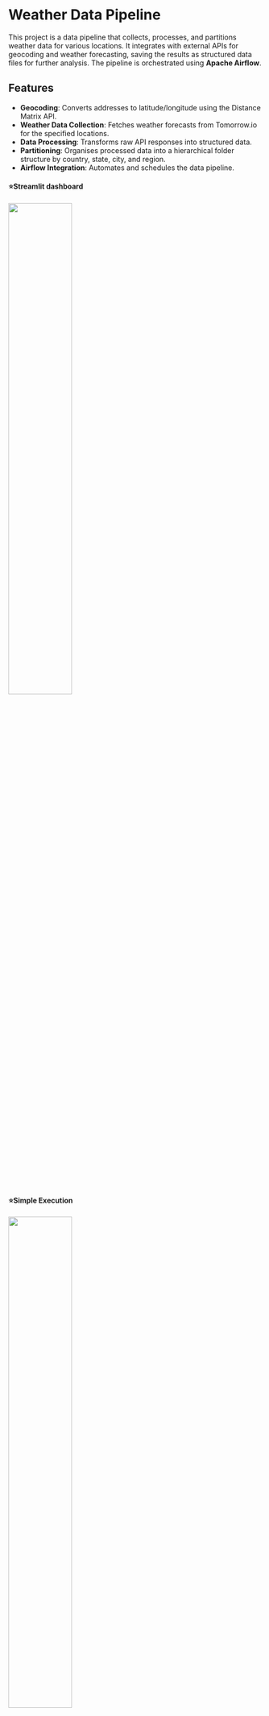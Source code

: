# Weather Data Pipeline

This project is a data pipeline that collects, processes, and partitions weather data for various locations. It integrates with external APIs for geocoding and weather forecasting, saving the results as structured data files for further analysis. The pipeline is orchestrated using **Apache Airflow**.

## Features
- **Geocoding**: Converts addresses to latitude/longitude using the Distance Matrix API.  
- **Weather Data Collection**: Fetches weather forecasts from Tomorrow.io for the specified locations.  
- **Data Processing**: Transforms raw API responses into structured data.  
- **Partitioning**: Organises processed data into a hierarchical folder structure by country, state, city, and region.  
- **Airflow Integration**: Automates and schedules the data pipeline.  

#### ⭐Streamlit dashboard 
<img src="https://github.com/user-attachments/assets/cece0e1a-6a1d-4318-a1d1-12a87c8f9517" width="50%" height="50%"/>

#### ⭐Simple Execution
<img src="https://github.com/user-attachments/assets/719cbada-1282-4f55-9ac3-dee5cd226a11" width="50%" height="50%"/>


## Prerequisites
Before running the project, ensure you have the following installed:
- Python 3.x  
- Apache Airflow  
- `requests`, `pandas`,streamlit, apache-airflow, `pyarrow` or `fastparquet` 

## Installation
1. Clone the repository:
    ```sh
    git clone https://github.com/yourusername/weather-data-pipeline.git
    cd weather-data-pipeline
    ```
2. Install dependencies:
    ```sh
    pip install .
    ```

3. Configure Airflow.

## Project Structure
```
aiflow_application/
  ├── dags/
  │   ├── weather_app_dag.py      # Airflow DAG for orchestrating the data pipeline
  │   └── data_weather_app/
  │       ├── raw_data/           # Raw JSON data from the APIs
  │       ├── processed_data/     # Processed data in Parquet format
  │       └── partitioned_data/   # Partitioned data by location
  │           └── Brazil/
  │               └── São Paulo/
  │                   └── São Paulo/
  │                       └── Mooca/
  │                           └── a921077759c534251fb9938e3f24e159bea540048dee7494a71902a9335587af.parquet
  └── README.md                   # Project documentation
```

## How to Run
1. After installing airflow, set AIRFLOW_HOME to **airflow_application** path. ```export AIRFLOW_HOME=~/airflow```
2. Initialize airflow with ```airflow webserver```.
3. Ensure you have valid API keys for both the Distance Matrix API and Tomorrow.io. Assign them to `dis_matrix_api` and `tomorrow_api` respectively. (The api keys presented on code documentation will expire soon)
4. Run Airflow and trigger the DAG

   **or ...**
   
5. Run **aiflow_application/dags/weather_application.py**

The pipeline will:
- Collect data for the specified locations.
- Process and clean the data.
- Partition the data into a location-based folder structure.

## Functions Overview
- **`collect_data(location_input: str)`**: Collects weather data for a given location.  
- **`process_data()`**: Processes raw data, validates the schema, and saves it in Parquet format.  
- **`data_partitioning()`**: Partitions processed data into a folder hierarchy based on location.  

## Example
```
Default Locations: Vila Prudente São Paulo, Mooca São Paulo, Vila Clementino São Paulo, Ipiranga São Paulo, Tamanduateí São Paulo
```

Running the DAG will create the following directory structure:
```
partitioned_data/
  └── Brazil/
      └── São Paulo/
          └── São Paulo/
              ├── Vila Prudente/
              │   └── <unique_id>.parquet
              └── Mooca/
                  └── a921077759c534251fb9938e3f24e159bea540048dee7494a71902a9335587af.parquet
```

## Error Handling
The pipeline uses `try-except` blocks to catch and log errors during data extraction, validation, and partitioning, ensuring the process is robust.
